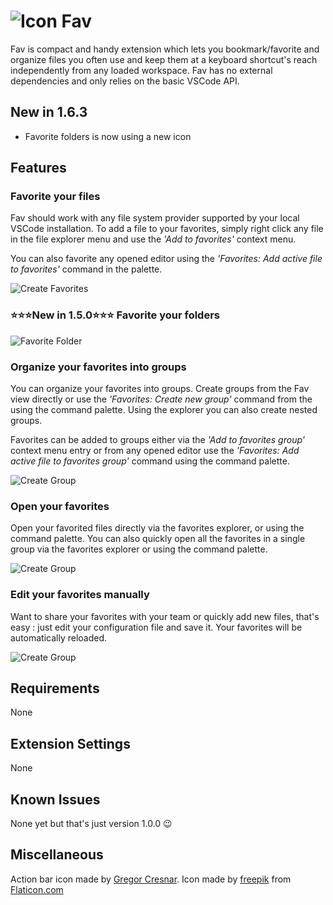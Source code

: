 # ![Icon](https://raw.githubusercontent.com/fredjeck/fav/main/fav_icon.png) Fav

Fav is compact and handy extension which lets you bookmark/favorite and organize files you often use and keep them at a keyboard shortcut's reach independently from any loaded workspace.
Fav has no external dependencies and only relies on the basic VSCode API.

## New in 1.6.3
- Favorite folders is now using a new icon

## Features

### Favorite your files

Fav should work with any file system provider supported by your local VSCode installation. To add a file to your favorites, simply right click any file in the file explorer menu and use the *'Add to favorites'* context menu.

You can also favorite any opened editor using the *'Favorites: Add active file to favorites'* command in the palette.

![Create Favorites](https://raw.githubusercontent.com/fredjeck/fav/main/images/add_favorites.gif)

### ⭐⭐⭐New in 1.5.0⭐⭐⭐ Favorite your folders
![Favorite Folder](https://raw.githubusercontent.com/fredjeck/fav/main/images/add_folder_favorites.gif)

### Organize your favorites into groups

You can organize your favorites into groups. Create groups from the Fav view directly or use the *'Favorites: Create new group'* command from the using the command palette. Using the explorer you can also create nested groups.

Favorites can be added to groups either via the *'Add to favorites group'* context menu entry or from any opened editor use the *'Favorites: Add active file to favorites group'* command using the command palette.

![Create Group](https://raw.githubusercontent.com/fredjeck/fav/main/images/add_group.gif)

### Open your favorites

Open your favorited files directly via the favorites explorer, or using the command palette.
You can also quickly open all the favorites in a single group via the favorites explorer or using the command palette.

![Create Group](https://raw.githubusercontent.com/fredjeck/fav/main/images/open_favorites.gif)

### Edit your favorites manually
Want to share your favorites with your team or quickly add new files, that's easy : just edit your configuration file and save it. Your favorites will be automatically reloaded.

![Create Group](https://raw.githubusercontent.com/fredjeck/fav/main/images/edit_favorites.gif)

## Requirements

None

## Extension Settings

None

## Known Issues

None yet but that's just version 1.0.0 😉

## Miscellaneous

Action bar icon made by [Gregor Cresnar](https://www.flaticon.com/authors/gregor-cresnar).
Icon made by [freepik](https://www.flaticon.com/authors/freepik) from [Flaticon.com](https://www.flaticon.com/)